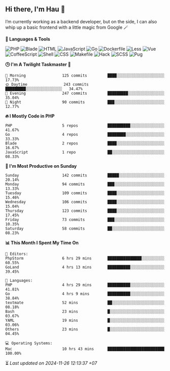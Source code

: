 ## Hi there, I'm Hau 👋
I’m currently working as a backend developer, but on the side, I can also whip up a basic frontend with a little magic from Google 🪄

<!--START_SECTION:readme-stats-->
**💬 Languages & Tools**

![PHP](https://img.shields.io/badge/PHP-56.05%25-4F5D95?&logo=PHP&labelColor=151b23)
![Blade](https://img.shields.io/badge/Blade-36.58%25-f7523f?&logo=Blade&labelColor=151b23)
![HTML](https://img.shields.io/badge/HTML-05.16%25-e34c26?&logo=HTML&labelColor=151b23)
![JavaScript](https://img.shields.io/badge/JavaScript-00.82%25-f1e05a?&logo=JavaScript&labelColor=151b23)
![Go](https://img.shields.io/badge/Go-00.61%25-00ADD8?&logo=Go&labelColor=151b23)
![Dockerfile](https://img.shields.io/badge/Dockerfile-00.29%25-384d54?&logo=Dockerfile&labelColor=151b23)
![Less](https://img.shields.io/badge/Less-00.12%25-1d365d?&logo=Less&labelColor=151b23)
![Vue](https://img.shields.io/badge/Vue-00.11%25-41b883?&logo=Vue&labelColor=151b23)
![CoffeeScript](https://img.shields.io/badge/CoffeeScript-00.11%25-244776?&logo=CoffeeScript&labelColor=151b23)
![Shell](https://img.shields.io/badge/Shell-00.10%25-89e051?&logo=Shell&labelColor=151b23)
![CSS](https://img.shields.io/badge/CSS-00.03%25-563d7c?&logo=CSS&labelColor=151b23)
![Makefile](https://img.shields.io/badge/Makefile-00.01%25-427819?&logo=Makefile&labelColor=151b23)
![Hack](https://img.shields.io/badge/Hack-00.01%25-878787?&logo=Hack&labelColor=151b23)
![SCSS](https://img.shields.io/badge/SCSS-00.00%25-c6538c?&logo=SCSS&labelColor=151b23)
![Pug](https://img.shields.io/badge/Pug-00.00%25-a86454?&logo=Pug&labelColor=151b23)


**🕒 I'm A Twilight Taskmaster 🌆**

```text
🌅 Morning                125 commits         ████░░░░░░░░░░░░░░░░░░░░░   17.73%
🌞 Daytime                243 commits         █████████░░░░░░░░░░░░░░░░   34.47%
🌆 Evening                247 commits         █████████░░░░░░░░░░░░░░░░   35.04%
🌙 Night                  90 commits          ███░░░░░░░░░░░░░░░░░░░░░░   12.77%
```

**🔥 I Mostly Code in PHP**

```text
PHP                      5 repos             ██████████░░░░░░░░░░░░░░░   41.67%
Go                       4 repos             ████████░░░░░░░░░░░░░░░░░   33.33%
Blade                    2 repos             ████░░░░░░░░░░░░░░░░░░░░░   16.67%
JavaScript               1 repo              ██░░░░░░░░░░░░░░░░░░░░░░░   08.33%
```

**📅 I'm Most Productive on Sunday**

```text
Sunday                   142 commits         █████░░░░░░░░░░░░░░░░░░░░   20.14%
Monday                   94 commits          ███░░░░░░░░░░░░░░░░░░░░░░   13.33%
Tuesday                  109 commits         ████░░░░░░░░░░░░░░░░░░░░░   15.46%
Wednesday                106 commits         ████░░░░░░░░░░░░░░░░░░░░░   15.04%
Thursday                 123 commits         ████░░░░░░░░░░░░░░░░░░░░░   17.45%
Friday                   73 commits          ███░░░░░░░░░░░░░░░░░░░░░░   10.35%
Saturday                 58 commits          ██░░░░░░░░░░░░░░░░░░░░░░░   08.23%
```

**📊 This Month I Spent My Time On**

```text
📝 Editors:
PhpStorm                 6 hrs 29 mins       ███████████████░░░░░░░░░░   60.55%
GoLand                   4 hrs 13 mins       ██████████░░░░░░░░░░░░░░░   39.45%

💬 Languages:
PHP                      4 hrs 29 mins       ██████████░░░░░░░░░░░░░░░   41.81%
Go                       4 hrs 9 mins        ██████████░░░░░░░░░░░░░░░   38.84%
textmate                 52 mins             ██░░░░░░░░░░░░░░░░░░░░░░░   08.18%
Bash                     23 mins             █░░░░░░░░░░░░░░░░░░░░░░░░   03.67%
YAML                     19 mins             █░░░░░░░░░░░░░░░░░░░░░░░░   03.06%
Others                   23 mins             █░░░░░░░░░░░░░░░░░░░░░░░░   04.45%

💻 Operating Systems:
Mac                      10 hrs 43 mins      █████████████████████████   100.00%
```



⏳ *Last updated on 2024-11-26 12:13:37 +07*
<!--END_SECTION:readme-stats-->
